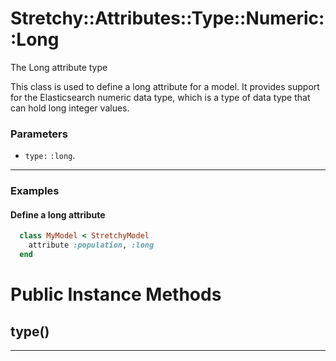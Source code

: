 # Stretchy::Attributes::Type::Numeric::Long [](#class-Stretchy::Attributes::Type::Numeric::Long) [](#top)
The Long attribute type

This class is used to define a long attribute for a model. It provides support for the Elasticsearch numeric data type, which is a type of data type that can hold long integer values.

### Parameters

- `type:` `:long`.

---

### Examples

#### Define a long attribute

```ruby
  class MyModel < StretchyModel
    attribute :population, :long
  end
```
    

# Public Instance Methods

      
## type() [](#method-i-type)
         
  
        
---


